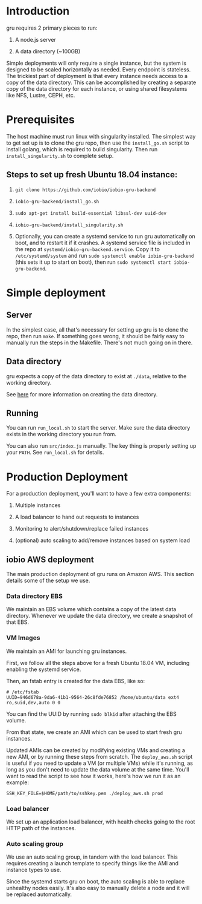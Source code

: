 # Introduction

gru requires 2 primary pieces to run:

1. A node.js server

2. A data directory (~100GB)

Simple deployments will only require a single instance, but the system is
designed to be scaled horizontally as needed. Every endpoint is stateless. The
trickiest part of deployment is that every instance needs access to a copy of
the data directory. This can be accomplished by creating a separate copy of the
data directory for each instance, or using shared filesystems like NFS, Lustre,
CEPH, etc.


# Prerequisites

The host machine must run linux with singularity installed. The simplest way
to get set up is to clone the gru repo, then use the `install_go.sh` script
to install golang, which is required to build singularity. Then run
`install_singularity.sh` to complete setup.

## Steps to set up fresh Ubuntu 18.04 instance:

1. `git clone https://github.com/iobio/iobio-gru-backend`

2. `iobio-gru-backend/install_go.sh`

3. `sudo apt-get install build-essential libssl-dev uuid-dev`

4. `iobio-gru-backend/install_singularity.sh`

5. Optionally, you can create a systemd service to run gru automatically on
   boot, and to restart it if it crashes. A systemd service file is included in
   the repo at `systemd/iobio-gru-backend.service`. Copy it to
   `/etc/systemd/system` and run `sudo systemctl enable iobio-gru-backend`
   (this sets it up to start on boot), then run `sudo systemctl start
   iobio-gru-backend`.


# Simple deployment


## Server

In the simplest case, all that's necessary for setting up gru is to clone the
repo, then run `make`. If something goes wrong, it should be fairly easy to
manually run the steps in the Makefile. There's not much going on in there.


## Data directory

gru expects a copy of the data directory to exist at `./data`, relative to
the working directory.

See [here](populating_data_directory.md) for more information on creating the
data directory.


## Running

You can run `run_local.sh` to start the server. Make sure the data directory
exists in the working directory you run from.

You can also run `src/index.js` manually. The key thing is properly setting up
your `PATH`. See `run_local.sh` for details.


# Production Deployment

For a production deployment, you'll want to have a few extra components:

1. Multiple instances

2. A load balancer to hand out requests to instances

3. Monitoring to alert/shutdown/replace failed instances

4. (optional) auto scaling to add/remove instances based on system load


## iobio AWS deployment

The main production deployment of gru runs on Amazon AWS. This section
details some of the setup we use.


### Data directory EBS

We maintain an EBS volume which contains a copy of the latest data
directory. Whenever we update the data directory, we create a snapshot of
that EBS.


### VM Images

We maintain an AMI for launching gru instances.

First, we follow all the steps above for a fresh Ubuntu 18.04 VM, including
enabling the systemd service.

Then, an fstab entry is created for the data EBS, like so:

```
# /etc/fstab
UUID=946d678a-9da6-41b1-9564-26c8fde76852 /home/ubuntu/data ext4 ro,suid,dev,auto 0 0
```

You can find the UUID by running `sudo blkid` after attaching the EBS volume.


From that state, we create an AMI which can be used to start fresh gru
instances.

Updated AMIs can be created by modifying existing VMs and creating a new AMI,
or by running these steps from scratch. The `deploy_aws.sh` script is useful
if you need to update a VM (or multiple VMs) while it's running, as long as
you don't need to update the data volume at the same time. You'll want to
read the script to see how it works, here's how we run it as an example:

```
SSH_KEY_FILE=$HOME/path/to/sshkey.pem ./deploy_aws.sh prod
```

### Load balancer

We set up an application load balancer, with health checks going to the root
HTTP path of the instances.


### Auto scaling group

We use an auto scaling group, in tandem with the load balancer. This requires
creating a launch template to specify things like the AMI and instance types
to use.

Since the systemd starts gru on boot, the auto scaling is able to replace
unhealthy nodes easily. It's also easy to manually delete a node and it will
be replaced automatically.
